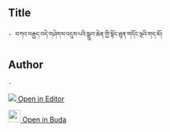 ## Title
	- བཀའ་བརྒྱད་བདེ་གཤེགས་འདུས་པའི་སྒྲུབ་ཆེན་གྱི་སྟོང་ཐུན་གདོང་ལྔའི་གད་མོ།

## Author
	- 



[<img src="https://img.icons8.com/color/25/000000/edit-property.png"> Open in Editor](http://editor.openpecha.org/P010744)

[<img width="25" src="https://library.bdrc.io/icons/BUDA-small.svg"> Open in Buda](https://library.bdrc.io/show/bdr:IE0OPP010744)
